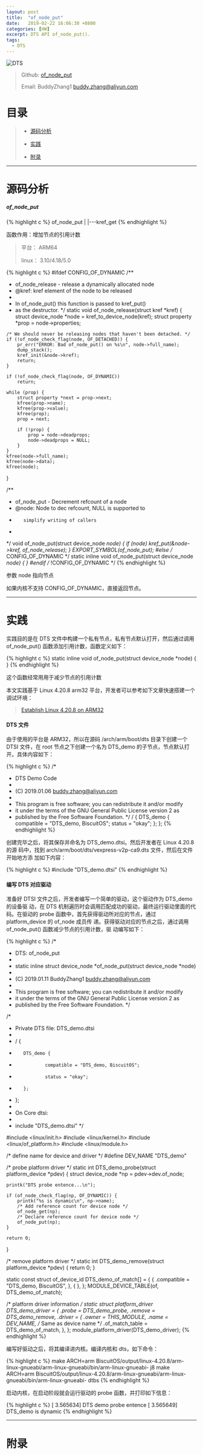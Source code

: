 ```yaml
---
layout: post
title:  "of_node_put"
date:   2019-02-22 16:06:30 +0800
categories: [HW]
excerpt: DTS API of_node_put().
tags:
  - DTS
---
```


![DTS](https://raw.githubusercontent.com/EmulateSpace/PictureSet/master/BiscuitOS/kernel/DEV000106.jpg)

> Github: [of_node_put](https://github.com/BiscuitOS/HardStack/tree/master/Device-Tree/kernel/API/of_node_put)
>
> Email: BuddyZhang1 <buddy.zhang@aliyun.com>

# 目录

> - [源码分析](#源码分析)
>
> - [实践](#实践)
>
> - [附录](#附录)

-----------------------------------

# <span id="源码分析">源码分析</span>

##### of_node_put

{% highlight c %}
of_node_put
|
|---kref_get
{% endhighlight %}

函数作用：增加节点的引用计数

> 平台： ARM64
>
> linux： 3.10/4.18/5.0

{% highlight c %}
#ifdef CONFIG_OF_DYNAMIC
/**
*    of_node_release - release a dynamically allocated node
*    @kref:  kref element of the node to be released
*
*    In of_node_put() this function is passed to kref_put()
*    as the destructor.
*/
static void of_node_release(struct kref *kref)
{
    struct device_node *node = kref_to_device_node(kref);
    struct property *prop = node->properties;

    /* We should never be releasing nodes that haven't been detached. */
    if (!of_node_check_flag(node, OF_DETACHED)) {
        pr_err("ERROR: Bad of_node_put() on %s\n", node->full_name);
        dump_stack();
        kref_init(&node->kref);
        return;
    }

    if (!of_node_check_flag(node, OF_DYNAMIC))
        return;

    while (prop) {
        struct property *next = prop->next;
        kfree(prop->name);
        kfree(prop->value);
        kfree(prop);
        prop = next;

        if (!prop) {
            prop = node->deadprops;
            node->deadprops = NULL;
        }
    }
    kfree(node->full_name);
    kfree(node->data);
    kfree(node);
}

/**
*    of_node_put - Decrement refcount of a node
*    @node:    Node to dec refcount, NULL is supported to
*        simplify writing of callers
*
*/
void of_node_put(struct device_node *node)
{
    if (node)
        kref_put(&node->kref, of_node_release);
}
EXPORT_SYMBOL(of_node_put);
#else /* CONFIG_OF_DYNAMIC */
static inline void of_node_put(struct device_node *node) { }
#endif /* !CONFIG_OF_DYNAMIC */
{% endhighlight %}

参数 node 指向节点

如果内核不支持 CONFIG_OF_DYNAMIC，直接返回节点。

-----------------------------------

# <span id="实践">实践</span>

实践目的是在 DTS 文件中构建一个私有节点，私有节点默认打开，然后通过调用 
of_node_put() 函数添加引用计数，函数定义如下：

{% highlight c %}
static inline void of_node_put(struct device_node *node) { }
{% endhighlight %}

这个函数经常用用于减少节点的引用计数

本文实践基于 Linux 4.20.8 arm32 平台，开发者可以参考如下文章快速搭建一个
调试环境：

> [Establish Linux 4.20.8 on ARM32](https://biscuitos.github.io/blog/Linux-4.20.8-arm32-Usermanual/)

#### DTS 文件

由于使用的平台是 ARM32，所以在源码 /arch/arm/boot/dts 目录下创建一个 DTSI 文件，在 root 节点之下创建一个名为 DTS_demo 的子节点，节点默认打开。具体内容如下：

{% highlight c %}
/*
 * DTS Demo Code
 *
 * (C) 2019.01.06 <buddy.zhang@aliyun.com>
 *
 * This program is free software; you can redistribute it and/or modify
 * it under the terms of the GNU General Public License version 2 as
 * published by the Free Software Foundation.
 */
/ {
        DTS_demo {
                compatible = "DTS_demo, BiscuitOS";
                status = "okay";
        };
};
{% endhighlight %}

创建完毕之后，将其保存并命名为 DTS_demo.dtsi。然后开发者在 Linux 4.20.8 的源
码中，找到 arch/arm/boot/dts/vexpress-v2p-ca9.dts 文件，然后在文件开始地方添
加如下内容：

{% highlight c %}
#include "DTS_demo.dtsi"
{% endhighlight %}

#### 编写 DTS 对应驱动

准备好 DTSI 文件之后，开发者编写一个简单的驱动，这个驱动作为 DTS_demo 的设备驱
动，在 DTS 机制遍历时会调用匹配成功的驱动，最终运行驱动里面的代码。在驱动的 
probe 函数中，首先获得驱动所对应的节点，通过 platform_device 的 of_node 成员传
递。获得驱动对应的节点之后，通过调用 of_node_put() 函数减少节点的引用计数，驱
动编写如下：

{% highlight c %}
/*
 * DTS: of_node_put
 *
 * static inline struct device_node *of_node_put(struct device_node *node)
 *
 * (C) 2019.01.11 BuddyZhang1 <buddy.zhang@aliyun.com>
 *
 * This program is free software; you can redistribute it and/or modify
 * it under the terms of the GNU General Public License version 2 as
 * published by the Free Software Foundation.
 */

/*
 * Private DTS file: DTS_demo.dtsi
 *
 * / {
 *        DTS_demo {
 *                compatible = "DTS_demo, BiscuitOS";
 *                status = "okay";
 *        };
 * };
 *
 * On Core dtsi:
 * 
 * include "DTS_demo.dtsi"
 */

#include <linux/init.h>
#include <linux/kernel.h>
#include <linux/of_platform.h>
#include <linux/module.h>

/* define name for device and driver */
#define DEV_NAME "DTS_demo"

/* probe platform driver */
static int DTS_demo_probe(struct platform_device *pdev)
{
    struct device_node *np = pdev->dev.of_node;

    printk("DTS probe entence...\n");

    if (of_node_check_flag(np, OF_DYNAMIC)) {
        printk("%s is dynamic\n", np->name);
        /* Add reference count for device node */
        of_node_get(np);
        /* Declare reference count for device node */
        of_node_put(np);
    }

    return 0;
}

/* remove platform driver */
static int DTS_demo_remove(struct platform_device *pdev)
{
    return 0;
}

static const struct of_device_id DTS_demo_of_match[] = {
    { .compatible = "DTS_demo, BiscuitOS",  },
    { },
};
MODULE_DEVICE_TABLE(of, DTS_demo_of_match);

/* platform driver information */
static struct platform_driver DTS_demo_driver = {
    .probe  = DTS_demo_probe,
    .remove = DTS_demo_remove,
    .driver = {
        .owner = THIS_MODULE,
        .name = DEV_NAME, /* Same as device name */
        .of_match_table = DTS_demo_of_match,
    },
};
module_platform_driver(DTS_demo_driver);
{% endhighlight %}

编写好驱动之后，将其编译进内核。编译内核和 dts，如下命令：

{% highlight c %}
make ARCH=arm BiscuitOS/output/linux-4.20.8/arm-linux-gnueabi/arm-linux-gnueabi/bin/arm-linux-gnueabi- j8
make ARCH=arm BiscuitOS/output/linux-4.20.8/arm-linux-gnueabi/arm-linux-gnueabi/bin/arm-linux-gnueabi- dtbs
{% endhighlight %}

启动内核，在启动阶段就会运行驱动的 probe 函数，并打印如下信息：

{% highlight c %}
[    3.565634] DTS demo probe entence
[    3.565649] DTS_demo is dynamic
{% endhighlight %}

--------------------------------------------

# <span id="附录">附录</span>
